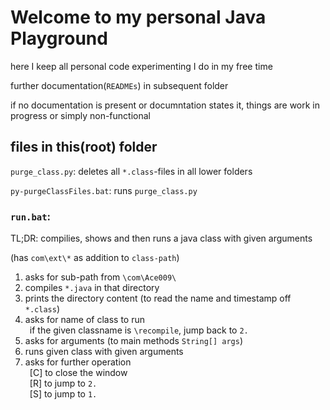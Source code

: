 # Welcome to my personal Java Playground

here I keep all personal code experimenting I do in my free time

further documentation(`READMEs`) in subsequent folder

if no documentation is present or documntation states it, things are work in progress or simply non-functional

## files in this(root) folder

`purge_class.py`:
deletes all `*.class`-files in all lower folders

`py-purgeClassFiles.bat`:
runs `purge_class.py`

### `run.bat`:

TL;DR: compilies, shows and then runs a java class with given arguments

(has `com\ext\*` as addition to `class-path`)
1. asks for sub-path from `\com\Ace009\`
2. compiles `*.java` in that directory
3. prints the directory content (to read the name and timestamp off `*.class`)
4. asks for name of class to run <br/>
&ensp;if the given classname is `\recompile`, jump back to `2.`
5. asks for arguments (to main methods `String[] args`)
6. runs given class with given arguments
7. asks for further operation <br/>
&ensp;[C] to close the window <br/>
&ensp;[R] to jump to `2.` <br/>
&ensp;[S] to jump to `1.` <br/>
